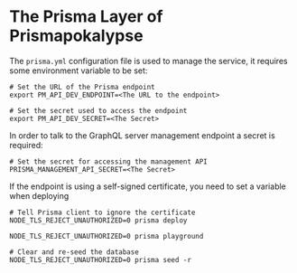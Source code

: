 # The Prisma Layer of Prismapokalypse

The `prisma.yml` configuration file is used to manage the service, it requires some environment variable to be set:

```shell
# Set the URL of the Prisma endpoint
export PM_API_DEV_ENDPOINT=<The URL to the endpoint>

# Set the secret used to access the endpoint
export PM_API_DEV_SECRET=<The Secret>
```

In order to talk to the GraphQL server management endpoint a secret is required:

```shell
# Set the secret for accessing the management API
PRISMA_MANAGEMENT_API_SECRET=<The Secret>
```

If the endpoint is using a self-signed certificate, you need to set a variable when deploying

```shell
# Tell Prisma client to ignore the certificate
NODE_TLS_REJECT_UNAUTHORIZED=0 prisma deploy

NODE_TLS_REJECT_UNAUTHORIZED=0 prisma playground

# Clear and re-seed the database
NODE_TLS_REJECT_UNAUTHORIZED=0 prisma seed -r
```

